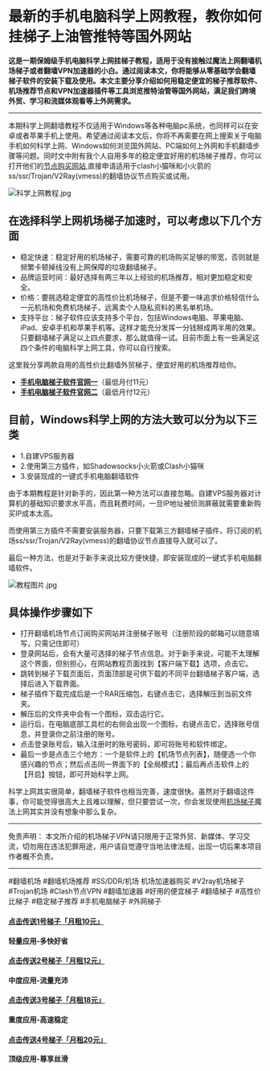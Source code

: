# 最新的手机电脑科学上网教程，教你如何挂梯子上油管推特等国外网站
**这是一期保姆级手机电脑科学上网挂梯子教程，适用于没有接触过魔法上网翻墙机场梯子或者翻墙VPN加速器的小白。通过阅读本文，你将能够从零基础学会翻墙梯子软件的安装下载及使用。本文主要分享介绍如何用稳定便宜的梯子推荐软件、机场推荐节点和VPN加速器插件等工具浏览推特油管等国外网站，满足我们跨境外贸、学习和流媒体观看等上外网需求。**

***  

本期科学上网翻墙教程不仅适用于Windows等各种电脑pc系统，也同样可以在安卓或者苹果手机上使用。希望通过阅读本文后，你将不再需要在网上搜索关于电脑手机如何科学上网、Windows如何浏览国外网站、PC端如何上外网和手机翻墙步骤等问题。同时文中附有我个人自用多年的稳定便宜好用的机场梯子推荐，你可以打开他们的[节点购买网站](https://musescore.org/zh-hans/node/370028),直接申请适用于clash小猫咪和小火箭的ss/ssr/Trojan/V2Ray(vmess)的翻墙协议节点购买或试用。

![科学上网教程.jpg](https://s2.loli.net/2023/12/12/PnLqkfYdVWeQcom.jpg)

## 在选择科学上网机场梯子加速时，可以考虑以下几个方面

* 稳定快速：稳定好用的机场梯子，需要可靠的机场购买足够的带宽，否则就是频繁卡顿掉线没有上网保障的垃圾翻墙梯子。
* 品牌运营时间：最好选择有两三年以上经验的机场推荐，相对更加稳定和安全。
* 价格：要挑选稳定便宜的高性价比机场梯子，但是不要一味追求价格轻信什么一元机场和免费机场梯子，远离卖个人隐私资料的黑名单机场。
* 支持平台：梯子软件应该支持多个平台，包括Windows电脑、苹果电脑、iPad、安卓手机和苹果手机等。这样才能充分发挥一分钱掰成两半用的效果。
只要翻墙梯子满足以上四点要求，那么就值得一试。目前市面上有一些满足这四个条件的电脑科学上网工具，你可以自行搜索。

这里我分享两款自用的高性价比翻墙外贸梯子，便宜好用的机场推荐给你。  
+ **[手机电脑梯子软件官网一](https://go.1vpn.cc/ewan)**（最低月付11元）  
+ **[手机电脑梯子软件官网二](https://go.51tz.cc/nicecloud)**（最低月付12元）

## 目前，Windows科学上网的方法大致可以分为以下三类
* 1.自建VPS服务器
* 2.使用第三方插件，如Shadowsocks小火箭或Clash小猫咪
* 3.安装现成的一键式手机电脑翻墙软件

由于本期教程是针对新手的，因此第一种方法可以直接忽略。自建VPS服务器对计算机的基础知识要求水平高，而且耗费时间，一旦IP地址被侦测屏蔽就需要重新购买IP成本太高。

而使用第三方插件不需要安装服务器，只要下载第三方翻墙梯子插件，将订阅的机场ss/ssr/Trojan/V2Ray(vmess)的翻墙协议节点直接导入就可以了。

最后一种方法，也是对于新手来说比较方便快捷，即安装现成的一键式手机电脑翻墙软件。
 
![教程图片.jpg](https://s2.loli.net/2023/10/31/hH8ATLCBY6NkZpO.jpg)

## 具体操作步骤如下

* 打开翻墙机场节点订阅购买网站并注册梯子账号（注册阶段的邮箱可以随意填写，只需记住即可）
* 登录网站后，会有大量可选择的梯子节点信息。对于新手来说，可能不太理解这个界面，但别担心，在网站教程页面找到【客户端下载】选项，点击它。
* 跳转到梯子下载页面后，页面顶部是可供下载的不同平台翻墙梯子客户端，选择后进入下载界面。
* 梯子插件下载完成后是一个RAR压缩包，右键点击它，选择解压到当前文件夹。
* 解压后的文件夹中会有一个图标，双击运行它。
* 运行后，在电脑底部工具栏的右侧会出现一个图标，右键点击它，选择账号信息，并登录你之前注册的账号。
* 点击登录账号后，输入注册时的账号密码，即可将账号和软件绑定。
* 最后一步是点击三个地方：一个是软件上的【机场节点列表】，随便选一个你感兴趣的节点；然后点击同一界面下的【全局模式】；最后再点击软件上的【开启】按钮，即可开始科学上网。

科学上网其实很简单，翻墙梯子软件也相当完善，速度很快。虽然对于翻墙这件事，你可能觉得很高大上且难以理解，但只要尝试一次，你会发现使用[机场梯子](https://github.com/VPN-Best/SSR_V2Ray)魔法上网其实并没有想象中那么复杂。

***
免责声明： 本文所介绍的机场梯子VPN请只限用于正常外贸、新媒体、学习交流，切勿用在违法犯罪用途，用户请自觉遵守当地法律法规，出现一切后果本项目作者概不负责。

---

#翻墙机场 #翻墙机场推荐 #SS/DDR/机场 机场加速器购买 #V2ray机场梯子 #Trojan机场 #Clash节点VPN #翻墙加速器 #好用的便宜梯子 #翻墙梯子 #高性价比梯子 #稳定梯子推荐 #手机电脑梯子 #外网梯子


#### [点击传送1号梯子「月租10元」](https://go.1vpn.cc/jife)
**轻量应用-多快好省**

#### [点击传送2号梯子「月租12元」](https://go.1vpn.cc/nisi)
**中度应用-流量充沛**

#### [点击传送3号梯子「月租18元」](https://go.1vpn.cc/suyu)
**重度应用-高速稳定**

#### [点击传送4号梯子「月租20元」](https://go.1vpn.cc/xxfeng)
**顶级应用-尊享丝滑**


